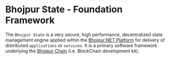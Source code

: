 # Bhojpur State - Foundation Framework

The `Bhojpur State` is a very secure, high performance, decentralized state management engine
applied within the [Bhojpur.NET Platform](https://github.com/bhojpur/platform/) for delivery
of distributed `applications` or `services`. It is a primary software framework underlying
the [Bhojpur Chain](https://github.com/bhojpur/chain/) (i.e. BlockChain development kit).
